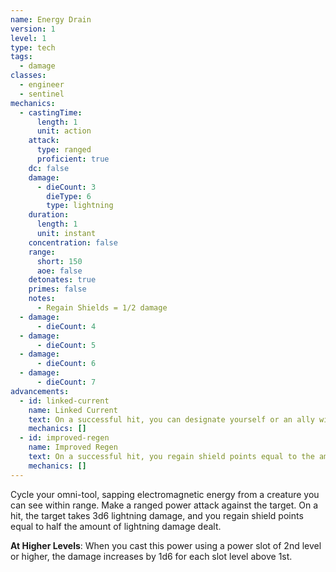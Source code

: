 ```yaml
---
name: Energy Drain
version: 1
level: 1
type: tech
tags:
  - damage
classes:
  - engineer
  - sentinel
mechanics:
  - castingTime:
      length: 1
      unit: action
    attack:
      type: ranged
      proficient: true
    dc: false
    damage:
      - dieCount: 3
        dieType: 6
        type: lightning
    duration:
      length: 1
      unit: instant
    concentration: false
    range:
      short: 150
      aoe: false
    detonates: true
    primes: false
    notes:
      - Regain Shields = 1/2 damage
  - damage:
      - dieCount: 4
  - damage:
      - dieCount: 5
  - damage:
      - dieCount: 6
  - damage:
      - dieCount: 7
advancements:
  - id: linked-current
    name: Linked Current
    text: On a successful hit, you can designate yourself or an ally within range of the ability to direct a positive current. Instead of gaining shield points, this current doubles a creature's waking speed for 1d4 rounds. Using this advanced tech skill more than once does not stack the speed boost.
    mechanics: []
  - id: improved-regen
    name: Improved Regen
    text: On a successful hit, you regain shield points equal to the amount of lightning damage dealt.
    mechanics: []
---
```

Cycle your omni-tool, sapping electromagnetic energy from a creature you can see within range. Make a ranged power attack
against the target. On a hit, the target takes 3d6 lightning damage, and you regain shield points equal to half the
amount of lightning damage dealt.

__At Higher Levels__: When you cast this power using a power slot of 2nd level or higher, the damage increases
by 1d6 for each slot level above 1st.
